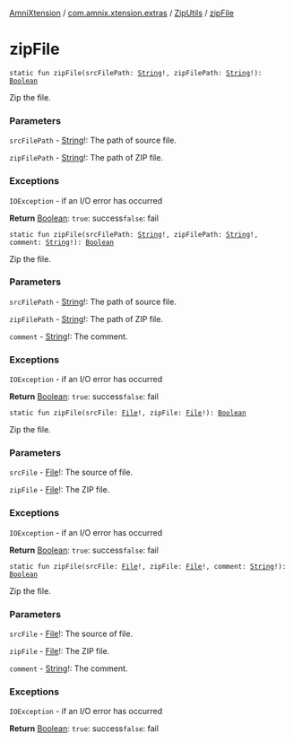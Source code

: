 [AmniXtension](../../index.md) / [com.amnix.xtension.extras](../index.md) / [ZipUtils](index.md) / [zipFile](./zip-file.md)

# zipFile

`static fun zipFile(srcFilePath: `[`String`](https://kotlinlang.org/api/latest/jvm/stdlib/kotlin/-string/index.html)`!, zipFilePath: `[`String`](https://kotlinlang.org/api/latest/jvm/stdlib/kotlin/-string/index.html)`!): `[`Boolean`](https://kotlinlang.org/api/latest/jvm/stdlib/kotlin/-boolean/index.html)

Zip the file.

### Parameters

`srcFilePath` - [String](https://kotlinlang.org/api/latest/jvm/stdlib/kotlin/-string/index.html)!: The path of source file.

`zipFilePath` - [String](https://kotlinlang.org/api/latest/jvm/stdlib/kotlin/-string/index.html)!: The path of ZIP file.

### Exceptions

`IOException` - if an I/O error has occurred

**Return**
[Boolean](https://kotlinlang.org/api/latest/jvm/stdlib/kotlin/-boolean/index.html): `true`: success`false`: fail

`static fun zipFile(srcFilePath: `[`String`](https://kotlinlang.org/api/latest/jvm/stdlib/kotlin/-string/index.html)`!, zipFilePath: `[`String`](https://kotlinlang.org/api/latest/jvm/stdlib/kotlin/-string/index.html)`!, comment: `[`String`](https://kotlinlang.org/api/latest/jvm/stdlib/kotlin/-string/index.html)`!): `[`Boolean`](https://kotlinlang.org/api/latest/jvm/stdlib/kotlin/-boolean/index.html)

Zip the file.

### Parameters

`srcFilePath` - [String](https://kotlinlang.org/api/latest/jvm/stdlib/kotlin/-string/index.html)!: The path of source file.

`zipFilePath` - [String](https://kotlinlang.org/api/latest/jvm/stdlib/kotlin/-string/index.html)!: The path of ZIP file.

`comment` - [String](https://kotlinlang.org/api/latest/jvm/stdlib/kotlin/-string/index.html)!: The comment.

### Exceptions

`IOException` - if an I/O error has occurred

**Return**
[Boolean](https://kotlinlang.org/api/latest/jvm/stdlib/kotlin/-boolean/index.html): `true`: success`false`: fail

`static fun zipFile(srcFile: `[`File`](https://docs.oracle.com/javase/6/docs/api/java/io/File.html)`!, zipFile: `[`File`](https://docs.oracle.com/javase/6/docs/api/java/io/File.html)`!): `[`Boolean`](https://kotlinlang.org/api/latest/jvm/stdlib/kotlin/-boolean/index.html)

Zip the file.

### Parameters

`srcFile` - [File](https://docs.oracle.com/javase/6/docs/api/java/io/File.html)!: The source of file.

`zipFile` - [File](https://docs.oracle.com/javase/6/docs/api/java/io/File.html)!: The ZIP file.

### Exceptions

`IOException` - if an I/O error has occurred

**Return**
[Boolean](https://kotlinlang.org/api/latest/jvm/stdlib/kotlin/-boolean/index.html): `true`: success`false`: fail

`static fun zipFile(srcFile: `[`File`](https://docs.oracle.com/javase/6/docs/api/java/io/File.html)`!, zipFile: `[`File`](https://docs.oracle.com/javase/6/docs/api/java/io/File.html)`!, comment: `[`String`](https://kotlinlang.org/api/latest/jvm/stdlib/kotlin/-string/index.html)`!): `[`Boolean`](https://kotlinlang.org/api/latest/jvm/stdlib/kotlin/-boolean/index.html)

Zip the file.

### Parameters

`srcFile` - [File](https://docs.oracle.com/javase/6/docs/api/java/io/File.html)!: The source of file.

`zipFile` - [File](https://docs.oracle.com/javase/6/docs/api/java/io/File.html)!: The ZIP file.

`comment` - [String](https://kotlinlang.org/api/latest/jvm/stdlib/kotlin/-string/index.html)!: The comment.

### Exceptions

`IOException` - if an I/O error has occurred

**Return**
[Boolean](https://kotlinlang.org/api/latest/jvm/stdlib/kotlin/-boolean/index.html): `true`: success`false`: fail

